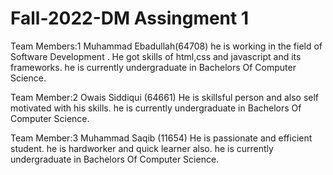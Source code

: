 # Fall-2022-DM    Assingment 1
Team Members:1 Muhammad Ebadullah(64708)
he is working in the field of Software Development .
He got skills of html,css and javascript and its frameworks.
he is currently undergraduate in Bachelors Of Computer Science.

Team Member:2 Owais Siddiqui (64661)
He is skillsful person and also self motivated with his skills.
he is currently undergraduate in Bachelors Of Computer Science.

Team Member:3 Muhammad Saqib (11654)
He is passionate and efficient student.
he is hardworker and quick learner also.
he is currently undergraduate in Bachelors Of Computer Science.
